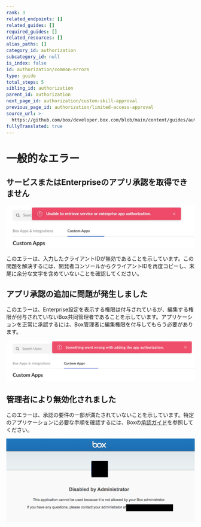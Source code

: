 ```yaml
---
rank: 3
related_endpoints: []
related_guides: []
required_guides: []
related_resources: []
alias_paths: []
category_id: authorization
subcategory_id: null
is_index: false
id: authorization/common-errors
type: guide
total_steps: 5
sibling_id: authorization
parent_id: authorization
next_page_id: authorization/custom-skill-approval
previous_page_id: authorization/limited-access-approval
source_url: >-
  https://github.com/box/developer.box.com/blob/main/content/guides/authorization/common-errors.md
fullyTranslated: true
---
```

# 一般的なエラー

## サービスまたはEnterpriseのアプリ承認を取得できません

<ImageFrame border>

![取得不可能エラー](images/unable_to_retreive.png)

</ImageFrame>

<!--alex ignore invalid-->

このエラーは、入力したクライアントIDが無効であることを示しています。この問題を解決するには、開発者コンソールからクライアントIDを再度コピーし、末尾に余分な文字を含めていないことを確認してください。

## アプリ承認の追加に問題が発生しました

このエラーは、Enterprise設定を表示する権限は付与されているが、編集する権限が付与されていないBox共同管理者であることを示しています。アプリケーションを正常に承認するには、Box管理者に編集権限を付与してもらう必要があります。

<ImageFrame border>

![問題発生エラー](images/something_went_wrong.png)

</ImageFrame>

<!--alex ignore -->

## 管理者により無効化されました

<!--alex enable-->

このエラーは、承認の要件の一部が満たされていないことを示しています。特定のアプリケーションに必要な手順を確認するには、Boxの[承認ガイド][ag]を参照してください。

<ImageFrame border>

![管理者のエラー](images/admin_error.png)

</ImageFrame>

[ag]: g://authorization
